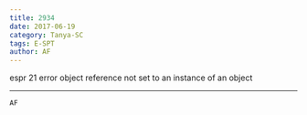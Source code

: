 ```yaml
---
title: 2934
date: 2017-06-19
category: Tanya-SC
tags: E-SPT
author: AF
---
```


espr 21 error object reference not set to an instance of an object

---



`AF`
